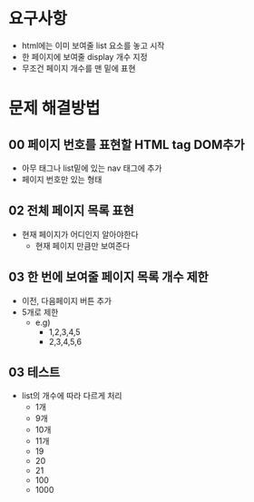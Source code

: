 # 요구사항

- html에는 이미 보여줄 list 요소를 놓고 시작
- 한 페이지에 보여줄 display 개수 지정
- 무조건 페이지 개수를 맨 밑에 표현

# 문제 해결방법

## 00 페이지 번호를 표현할 HTML tag DOM추가

- 아무 태그나 list밑에 있는 nav 태그에 추가
- 페이지 번호만 있는 형태

## 02 전체 페이지 목록 표현

- 현재 페이지가 어디인지 알아야한다
  - 현재 페이지 만큼만 보여준다

## 03 한 번에 보여줄 페이지 목록 개수 제한

- 이전, 다음페이지 버튼 추가
- 5개로 제한
  - e.g)
    - 1,2,3,4,5
    - 2,3,4,5,6

## 03 테스트

- list의 개수에 따라 다르게 처리
  - 1개
  - 9개
  - 10개
  - 11개
  - 19
  - 20
  - 21
  - 100
  - 1000
